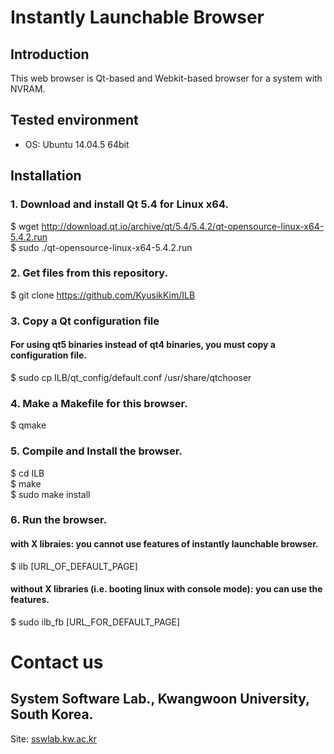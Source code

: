 # Instantly Launchable Browser

## Introduction
This web browser is Qt-based and Webkit-based browser for a system with NVRAM.


## Tested environment
 - OS: Ubuntu 14.04.5 64bit

## Installation
### 1. Download and install Qt 5.4 for Linux x64.
 $ wget http://download.qt.io/archive/qt/5.4/5.4.2/qt-opensource-linux-x64-5.4.2.run  
 $ sudo ./qt-opensource-linux-x64-5.4.2.run

### 2. Get files from this repository.
 $ git clone https://github.com/KyusikKim/ILB

### 3. Copy a Qt configuration file
#### For using qt5 binaries instead of qt4 binaries, you must copy a configuration file.
 $ sudo cp ILB/qt_config/default.conf /usr/share/qtchooser

### 4. Make a Makefile for this browser.
 $ qmake

### 5. Compile and Install the browser.
 $ cd ILB  
 $ make	  
 $ sudo make install

### 6. Run the browser.
#### with X libraies: you cannot use features of instantly launchable browser. 
 $ ilb [URL_OF_DEFAULT_PAGE]
#### without X libraries (i.e. booting linux with console mode): you can use the features.
 $ sudo ilb_fb [URL_FOR_DEFAULT_PAGE] 

# Contact us
## System Software Lab., Kwangwoon University, South Korea.
 Site: [sswlab.kw.ac.kr](https://sswlab.kw.ac.kr)

